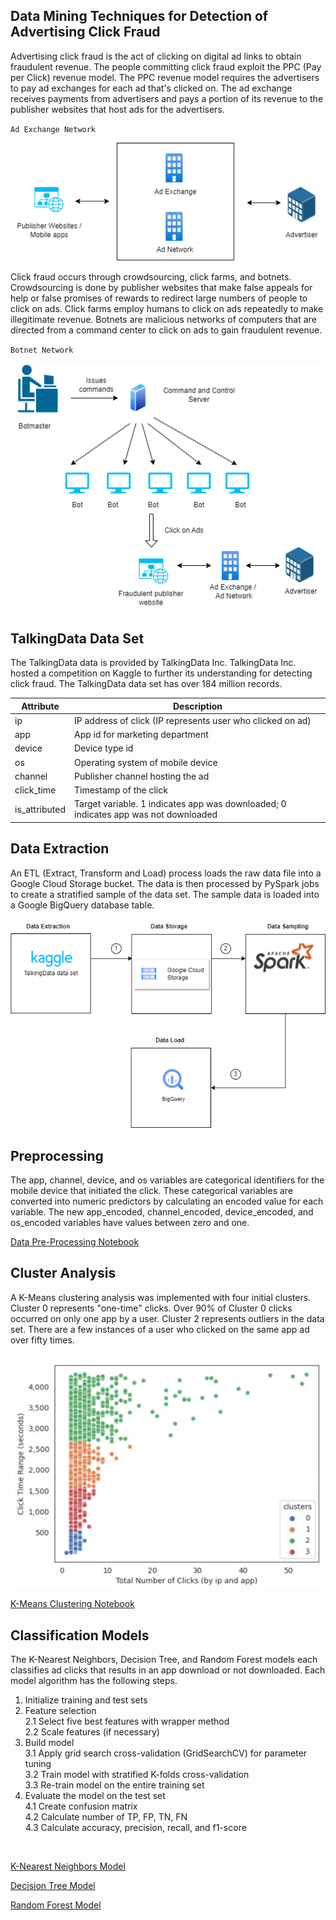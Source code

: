 ## Data Mining Techniques for Detection of Advertising Click Fraud
Advertising click fraud is the act of clicking on digital ad links to obtain fraudulent revenue.  The people committing click fraud exploit the PPC (Pay per Click) revenue model.  The PPC revenue model requires the advertisers to pay ad exchanges for each ad that's clicked on. The ad exchange receives payments from advertisers and pays a portion of its revenue to the publisher websites that host ads for the advertisers.

`Ad Exchange Network`

![](images/Ad%20Exchange%20business%20model.png)

Click fraud occurs through crowdsourcing, click farms, and botnets. Crowdsourcing is done by publisher websites that make false appeals for help or false promises of rewards to redirect large numbers of people to click on ads. Click farms employ humans to click on ads repeatedly to make illegitimate revenue. Botnets are malicious networks of computers that are directed from a command center to click on ads to gain fraudulent revenue.

`Botnet Network`

![Botnet Network](images/Botnet%20workflow.png)


## TalkingData Data Set
The TalkingData data is provided by TalkingData Inc.  TalkingData Inc. hosted a competition on Kaggle to further its understanding for detecting click fraud.  The TalkingData data set has over 184 million records. 

| Attribute     | Description                                                                          |
|---------------|--------------------------------------------------------------------------------------|
| ip            | IP address of click (IP represents user who clicked on ad)                           |
| app           | App id for marketing department                                                      |
| device        | Device type id                                                                       |
| os            | Operating system of mobile device                                                    |
| channel       | Publisher channel hosting the ad                                                     |
| click_time    | Timestamp of the click                                                               |
| is_attributed | Target variable.  1 indicates app was downloaded; 0 indicates app was not downloaded |




## Data Extraction
An ETL (Extract, Transform and Load) process loads the raw data file into a Google Cloud Storage bucket.  The data is then processed by PySpark jobs to create a stratified sample of the data set.  The sample data is loaded into a Google BigQuery database table.

![](images/Data%20Extraction%20diagram.png)

## Preprocessing
The app, channel, device, and os variables are categorical identifiers for the mobile device that initiated the click.  These categorical variables are converted into numeric predictors by calculating an encoded value for each variable.  The new app_encoded, channel_encoded, device_encoded, and os_encoded variables have values between zero and one.

[Data Pre-Processing Notebook](https://github.com/mwalbers1/DSC-680-Summer-2023/blob/main/Data%20Preprocess.ipynb)


## Cluster Analysis
A K-Means clustering analysis was implemented with four initial clusters. Cluster 0 represents "one-time" clicks. Over 90% of Cluster 0 clicks occurred on only one app by a user.  Cluster 2 represents outliers in the data set.  There are a few instances of a user who clicked on the same app ad over fifty times.

![](images/cluster_plot.jpg)

[K-Means Clustering Notebook](https://github.com/mwalbers1/DSC-680-Summer-2023/blob/main/KMeans%20Clustering.ipynb)

## Classification Models
The K-Nearest Neighbors, Decision Tree, and Random Forest models each classifies ad clicks that results in an app download or not downloaded.  Each model algorithm has the following steps.

1. Initialize training and test sets
2. Feature selection<br>
2.1 Select five best features with wrapper method<br>
2.2 Scale features (if necessary)<br>
3. Build model<br>
3.1 Apply grid search cross-validation (GridSearchCV) for parameter tuning<br>
3.2 Train model with stratified K-folds cross-validation<br>
3.3 Re-train model on the entire training set<br>
4. Evaluate the model on the test set<br>
4.1 Create confusion matrix<br>
4.2 Calculate number of TP, FP, TN, FN<br>
4.3 Calculate accuracy, precision, recall, and f1-score<br>

<br>

[K-Nearest Neighbors Model](https://github.com/mwalbers1/DSC-680-Summer-2023/blob/main/K-Nearest%20Neighbors%20Model.ipynb)

[Decision Tree Model](https://github.com/mwalbers1/DSC-680-Summer-2023/blob/main/Decision%20Tree%20Model.ipynb)

[Random Forest Model](https://github.com/mwalbers1/DSC-680-Summer-2023/blob/main/Random%20Forest%20Model.ipynb)




